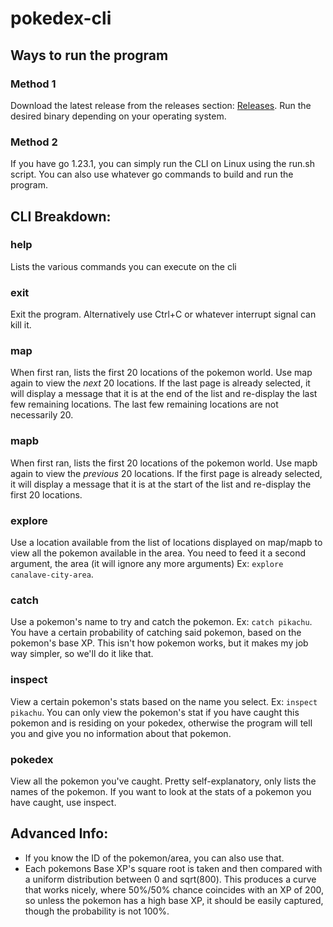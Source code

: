 # pokedex-cli

## Ways to run the program
### Method 1
Download the latest release from the releases section: [Releases](https://github.com/navivan123/pokedex-cli/releases).
Run the desired binary depending on your operating system.

### Method 2
If you have go 1.23.1, you can simply run the CLI on Linux using the run.sh script.
You can also use whatever go commands to build and run the program.

## CLI Breakdown:

### help
Lists the various commands you can execute on the cli

### exit
Exit the program.  Alternatively use Ctrl+C or whatever interrupt signal can kill it.

### map
When first ran, lists the first 20 locations of the pokemon world. Use map again to view the *next* 20 locations. If the last page is already selected, it will display a message that it is at the end of the list and re-display the last few remaining locations.  The last few remaining locations are not necessarily 20.

### mapb
When first ran, lists the first 20 locations of the pokemon world. Use mapb again to view the *previous* 20 locations. If the first page is already selected, it will display a message that it is at the start of the list and re-display the first 20 locations.

### explore
Use a location available from the list of locations displayed on map/mapb to view all the pokemon available in the area. You need to feed it a second argument, the area (it will ignore any more arguments) Ex: `explore canalave-city-area`.

### catch
Use a pokemon's name to try and catch the pokemon. Ex: `catch pikachu`. You have a certain probability of catching said pokemon, based on the pokemon's base XP. This isn't how pokemon works, but it makes my job way simpler, so we'll do it like that.

### inspect
View a certain pokemon's stats based on the name you select. Ex: `inspect pikachu`. You can only view the pokemon's stat if you have caught this pokemon and is residing on your pokedex, otherwise the program will tell you and give you no information about that pokemon. 

### pokedex
View all the pokemon you've caught.  Pretty self-explanatory, only lists the names of the pokemon.  If you want to look at the stats of a pokemon you have caught, use inspect.

## Advanced Info:
- If you know the ID of the pokemon/area, you can also use that.
- Each pokemons Base XP's square root is taken and then compared with a uniform distribution between 0 and sqrt(800). This produces a curve that works nicely, where 50%/50% chance coincides with an XP of 200, so unless the pokemon has a high base XP, it should be easily captured, though the probability is not 100%.

